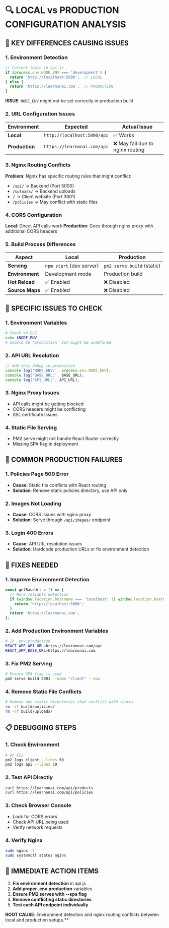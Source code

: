 # 🔍 LOCAL vs PRODUCTION CONFIGURATION ANALYSIS

## 🚨 KEY DIFFERENCES CAUSING ISSUES

### 1. **Environment Detection**
```javascript
// Current logic in api.js
if (process.env.NODE_ENV === 'development') {
  return 'http://localhost:5000';  // LOCAL
} else {
  return 'https://learnonai.com';  // PRODUCTION
}
```

**ISSUE**: `NODE_ENV` might not be set correctly in production build

### 2. **URL Configuration Issues**

| Environment | Expected | Actual Issue |
|-------------|----------|--------------|
| **Local** | `http://localhost:5000/api` | ✅ Works |
| **Production** | `https://learnonai.com/api` | ❌ May fail due to nginx routing |

### 3. **Nginx Routing Conflicts**

**Problem**: Nginx has specific routing rules that might conflict:
- `/api/` → Backend (Port 5000)
- `/uploads/` → Backend uploads
- `/` → Client website (Port 3001)
- `/policies` → May conflict with static files

### 4. **CORS Configuration**

**Local**: Direct API calls work
**Production**: Goes through nginx proxy with additional CORS headers

### 5. **Build Process Differences**

| Aspect | Local | Production |
|--------|-------|------------|
| **Serving** | `npm start` (dev server) | `pm2 serve build` (static) |
| **Environment** | Development mode | Production build |
| **Hot Reload** | ✅ Enabled | ❌ Disabled |
| **Source Maps** | ✅ Enabled | ❌ Disabled |

## 🔧 SPECIFIC ISSUES TO CHECK

### 1. **Environment Variables**
```bash
# Check on EC2
echo $NODE_ENV
# Should be 'production' but might be undefined
```

### 2. **API URL Resolution**
```javascript
// Add this debug in production
console.log('NODE_ENV:', process.env.NODE_ENV);
console.log('BASE_URL:', BASE_URL);
console.log('API_URL:', API_URL);
```

### 3. **Nginx Proxy Issues**
- API calls might be getting blocked
- CORS headers might be conflicting
- SSL certificate issues

### 4. **Static File Serving**
- PM2 serve might not handle React Router correctly
- Missing SPA flag in deployment

## 🚨 COMMON PRODUCTION FAILURES

### 1. **Policies Page 500 Error**
- **Cause**: Static file conflicts with React routing
- **Solution**: Remove static policies directory, use API only

### 2. **Images Not Loading**
- **Cause**: CORS issues with nginx proxy
- **Solution**: Serve through `/api/images/` endpoint

### 3. **Login 400 Errors**
- **Cause**: API URL resolution issues
- **Solution**: Hardcode production URLs or fix environment detection

## 🔧 FIXES NEEDED

### 1. **Improve Environment Detection**
```javascript
const getBaseUrl = () => {
  // More reliable detection
  if (window.location.hostname === 'localhost' || window.location.hostname === '127.0.0.1') {
    return 'http://localhost:5000';
  }
  return 'https://learnonai.com';
};
```

### 2. **Add Production Environment Variables**
```bash
# In .env.production
REACT_APP_API_URL=https://learnonai.com/api
REACT_APP_BASE_URL=https://learnonai.com
```

### 3. **Fix PM2 Serving**
```bash
# Ensure SPA flag is used
pm2 serve build 3001 --name "client" --spa
```

### 4. **Remove Static File Conflicts**
```bash
# Remove any static directories that conflict with routes
rm -rf build/policies/
rm -rf build/uploads/
```

## 📋 DEBUGGING STEPS

### 1. **Check Environment**
```bash
# On EC2
pm2 logs client --lines 50
pm2 logs api --lines 50
```

### 2. **Test API Directly**
```bash
curl https://learnonai.com/api/products
curl https://learnonai.com/api/policies
```

### 3. **Check Browser Console**
- Look for CORS errors
- Check API URL being used
- Verify network requests

### 4. **Verify Nginx**
```bash
sudo nginx -t
sudo systemctl status nginx
```

## 🎯 IMMEDIATE ACTION ITEMS

1. **Fix environment detection** in api.js
2. **Add proper .env.production** variables
3. **Ensure PM2 serves with --spa flag**
4. **Remove conflicting static directories**
5. **Test each API endpoint individually**

**ROOT CAUSE**: Environment detection and nginx routing conflicts between local and production setups.**